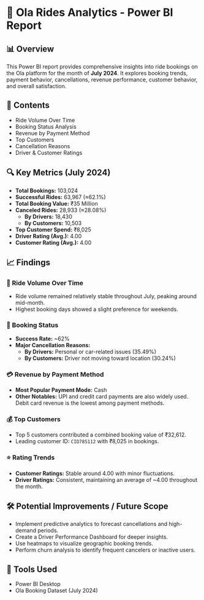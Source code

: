 # 🚕 Ola Rides Analytics - Power BI Report

## 📊 Overview

This Power BI report provides comprehensive insights into ride bookings on the Ola platform for the month of **July 2024**. It explores booking trends, payment behavior, cancellations, revenue performance, customer behavior, and overall satisfaction.

## 📂 Contents

- Ride Volume Over Time  
- Booking Status Analysis  
- Revenue by Payment Method  
- Top Customers  
- Cancellation Reasons  
- Driver & Customer Ratings  

## 🔍 Key Metrics (July 2024)

- **Total Bookings:** 103,024  
- **Successful Rides:** 63,967 (≈62.1%)  
- **Total Booking Value:** ₹35 Million  
- **Canceled Rides:** 28,933 (≈28.08%)  
  - **By Drivers:** 18,430  
  - **By Customers:** 10,503  
- **Top Customer Spend:** ₹8,025  
- **Driver Rating (Avg.):** 4.00  
- **Customer Rating (Avg.):** 4.00  

## 📈 Findings

### 📅 Ride Volume Over Time  
- Ride volume remained relatively stable throughout July, peaking around mid-month.  
- Highest booking days showed a slight preference for weekends.  

### 🎯 Booking Status  
- **Success Rate:** ~62%  
- **Major Cancellation Reasons:**  
  - **By Drivers:** Personal or car-related issues (35.49%)  
  - **By Customers:** Driver not moving toward location (30.24%)  

### 💳 Revenue by Payment Method  
- **Most Popular Payment Mode:** Cash  
- **Other Notables:** UPI and credit card payments are also widely used. Debit card revenue is the lowest among payment methods.  

### 💰 Top Customers  
- Top 5 customers contributed a combined booking value of ₹32,612.  
- Leading customer ID: `CID785112` with ₹8,025 in bookings.  

### ⭐ Rating Trends  
- **Customer Ratings:** Stable around 4.00 with minor fluctuations.  
- **Driver Ratings:** Consistent, maintaining an average of ~4.00 throughout the month.  

## 🛠 Potential Improvements / Future Scope

- Implement predictive analytics to forecast cancellations and high-demand periods.  
- Create a Driver Performance Dashboard for deeper insights.  
- Use heatmaps to visualize geographic booking trends.  
- Perform churn analysis to identify frequent cancelers or inactive users.  

## 📌 Tools Used

- Power BI Desktop  
- Ola Booking Dataset (July 2024)  


